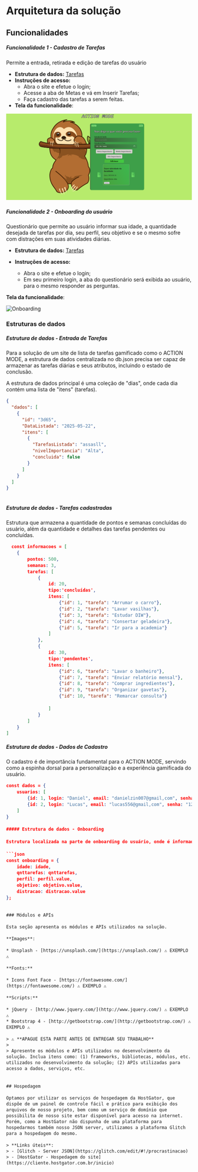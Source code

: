 # Arquitetura da solução

## Funcionalidades


##### Funcionalidade 1 - Cadastro de Tarefas

Permite a entrada, retirada e edição de tarefas do usuário

* **Estrutura de dados:** [Tarefas](#estrutura-de-dados---tarefas)
* **Instruções de acesso:**
  * Abra o site e efetue o login;
  * Acesse a aba de Metas e vá em Inserir Tarefas;
  * Faça cadastro das tarefas a serem feitas.
* **Tela da funcionalidade**:

![Tela de funcionalidade](images/Captura%20de%20tela%20de%202025-05-11%2018-46-57.png)


##### Funcionalidade 2 - Onboarding do usuário

Questionário que permite ao usuário informar sua idade, a quantidade desejada de tarefas por dia, seu perfil, seu objetivo e se o mesmo sofre com distrações em suas atividades diárias.

* **Estrutura de dados:** [Tarefas](#estrutura-de-dados---tarefas)
  
* **Instruções de acesso:**
  * Abra o site e efetue o login;
  * Em seu primeiro login, a aba do questionário será exibida ao usuário, para o mesmo responder as perguntas.
    
 **Tela da funcionalidade**:

![Onboarding](https://github.com/user-attachments/assets/adec34bb-2dfa-45d2-a227-01400f188bcd)

 


### Estruturas de dados

##### Estrutura de dados - Entrada de Tarefas

Para a solução de um site de lista de tarefas gamificado como o ACTION MODE, a estrutura de dados centralizada no db.json precisa ser capaz de armazenar as tarefas diárias e seus atributos, incluindo o estado de conclusão.

A estrutura de dados principal é uma coleção de "dias", onde cada dia contém uma lista de "itens" (tarefas).

```json
{
  "dados": [
    {
      "id": "3d65",
      "DataListada": "2025-05-22",
      "itens": [
        {
          "TarefasListada": "assasll",
          "nivelImportancia": "Alta",
          "concluida": false
        }
      ]
    }
  ]
}
  
```

##### Estrutura de dados - Tarefas cadastradas

Estrutura que armazena a quantidade de pontos e semanas concluídas do usuário, além da quantidade e detalhes das tarefas pendentes ou concluídas.

```json
  const informacoes = [
    {
        pontos: 500,
        semanas: 3,
        tarefas: [
            {
                id: 20,
                tipo:'concluídas',
                itens: [
                    {"id": 1, "tarefa": "Arrumar o carro"},
                    {"id": 2, "tarefa": "Lavar vasilhas"},
                    {"id": 3, "tarefa": "Estudar DIW"},
                    {"id": 4, "tarefa": "Consertar geladeira"},
                    {"id": 5, "tarefa": "Ir para a academia"}
                ]
            },
            {
                id: 30,
                tipo:'pendentes',
                itens: [
                    {"id": 6, "tarefa": "Lavar o banheiro"},
                    {"id": 7, "tarefa": "Enviar relatório mensal"},
                    {"id": 8, "tarefa": "Comprar ingredientes"},
                    {"id": 9, "tarefa": "Organizar gavetas"},
                    {"id": 10, "tarefa": "Remarcar consulta"}           

                ]
            }
        ]
    }
]
```

##### Estrutura de dados - Dados de Cadastro

O cadastro é de importância fundamental para o ACTION MODE, servindo como a espinha dorsal para a personalização e a experiência gamificada do usuário.

```json
const dados = {
    usuarios: [
        {id: 1, login: "Daniel", email: "danielzin007@gmail,com", senha: "123456"},
        {id: 2, login: "Lucas", email: "lucas556@gmail,com", senha: "123456"}
    ]
}

##### Estrutura de dados - Onboarding

Estrutura localizada na parte de onboarding do usuário, onde é informado sua idade, a quantidade de tarefas desejadas por dia, seu perfil, seu objetivo com o uso do nosso projeto e se sofre com distrações na realização de suas tarefas. 

```json
const onboarding = {  
    idade: idade,
    qnttarefas: qnttarefas,
    perfil: perfil.value,
    objetivo: objetivo.value,
    distracao: distracao.value
};
```
```

### Módulos e APIs

Esta seção apresenta os módulos e APIs utilizados na solução.

**Images**:

* Unsplash - [https://unsplash.com/](https://unsplash.com/) ⚠️ EXEMPLO ⚠️

**Fonts:**

* Icons Font Face - [https://fontawesome.com/](https://fontawesome.com/) ⚠️ EXEMPLO ⚠️

**Scripts:**

* jQuery - [http://www.jquery.com/](http://www.jquery.com/) ⚠️ EXEMPLO ⚠️
* Bootstrap 4 - [http://getbootstrap.com/](http://getbootstrap.com/) ⚠️ EXEMPLO ⚠️

> ⚠️ **APAGUE ESTA PARTE ANTES DE ENTREGAR SEU TRABALHO**
>
> Apresente os módulos e APIs utilizados no desenvolvimento da solução. Inclua itens como: (1) frameworks, bibliotecas, módulos, etc. utilizados no desenvolvimento da solução; (2) APIs utilizadas para acesso a dados, serviços, etc.


## Hospedagem

Optamos por utilizar os serviços de hospedagem da HostGator, que dispõe de um painel de controle fácil e prático para exibição dos arquivos de nosso projeto, bem como um serviço de domínio que possibilita de nosso site estar disponível para acesso na internet. Porém, como a HostGator não dispunha de uma plataforma para hospedarmos também nosso JSON server, utilizamos a plataforma Glitch para a hospedagem do mesmo. 

> **Links úteis**:
> - [Glitch - Server JSON](https://glitch.com/edit/#!/procrastinacao)
> - [HostGator - Hospedagem do site](https://cliente.hostgator.com.br/inicio)


